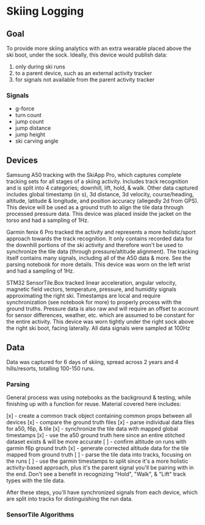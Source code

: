 # Skiing Logging

## Goal

To provide more skiing analytics with an extra wearable placed above the ski boot, under the sock. Ideally, this device would publish data:

1. only during ski runs
2. to a parent device, such as an external activity tracker
3. for signals not available from the parent activity tracker

### Signals

- g-force
- turn count
- jump count
- jump distance
- jump height
- ski carving angle

## Devices

Samsung A50 tracking with the SkiApp Pro, which captures complete tracking sets for all stages of a skiing activity. Includes track recognition and is split into 4 categories; downhill, lift, hold, & walk. Other data captured includes global timestamp (in s), 3d distance, 3d velocity, course/heading, altitude, latitude & longitude, and position accuracy (allegedly 2d from GPS). This device will be used as a ground truth to align the tile data through processed pressure data. This device was placed inside the jacket on the torso and had a sampling of 1Hz.

Garmin fenix 6 Pro tracked the activity and represents a more holistic/sport approach towards the track recognition. It only contains recorded data for the downhill portions of the ski activity and therefore won't be used to synchronize the tile data (through pressure/altitude alignment). The tracking itself contains many signals, including all of the A50 data & more. See the parsing notebook for more details. This device was worn on the left wrist and had a sampling of 1Hz.

STM32 SensorTile.Box tracked linear acceleration, angular velocity, magnetic field vectors, temperature, pressure, and humidity signals approximating the right ski. Timestamps are local and require synchronization (see notebook for more) to properly process with the ground truths. Pressure data is also raw and will require an offset to account for sensor differences, weather, etc. which are assumed to be constant for the entire activity. This device was worn tightly under the right sock above the right ski boot, facing laterally. All data signals were sampled at 100Hz

## Data

Data was captured for 6 days of skiing, spread across 2 years and 4 hills/resorts, totalling 100-150 runs.

### Parsing

General process was using notebooks as the background & testing, while finishing up with a function for reuse. Material covered here includes:

[x] - create a common track object containing common props between all devices
[x] - compare the ground truth files
[x] - parse individual data files for a50, f6p, & tile
[x] - synchronize the tile data with mapped global timestamps
  [x] - use the a50 ground truth here since an entire stitched dataset exists & will be more accurate
  [ ] - confirm altitude on runs with garmin f6p ground truth
[x] - generate corrected altitude data for the tile mapped from ground truth
[ ] - parse the tile data into tracks, focusing on the runs
  [ ] - use the garmin timestamps to split since it's a more holistic activity-based approach, plus it's the parent signal you'll be pairing with in the end. Don't see a benefit in recognizing "Hold", "Walk", & "Lift" track types with the tile data.

After these steps, you'll have synchronized signals from each device, which are split into tracks for distinguishing the run data.

### SensorTile Algorithms
